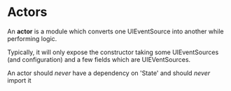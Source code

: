 # Actors

An **actor** is a module which converts one UIEventSource into another while performing logic.

Typically, it will only expose the constructor taking some UIEventSources (and configuration) and a few fields which are UIEVentSources.

An actor should _never_ have a dependency on 'State' and should _never_ import it
